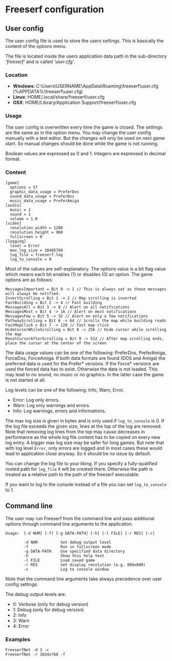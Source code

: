 # Freeserf configuration

## User config

The user config file is used to store the users settings. This is basically the content of the options menu.

The file is located inside the users application data path in the sub-directory *'freeserf'* and is called *'user.cfg'*.

### Location

- **Windows**: C:\Users\USERNAME\AppData\Roaming\freeserf\user.cfg (%APPDATA%\freeserf\user.cfg)
- **Linux**: HOME/.local/share/freeserf/user.cfg
- **OSX**: HOME/Library/Application Support/freeserf/user.cfg

### Usage

The user config is overwritten every time the game is closed. The settings are the same as in the option menu.
You may change the user config manually with a text editor. But the changes will only be used on next game start.
So manual changes should be done while the game is not running.

Boolean values are expressed as 0 and 1. Integers are expressed in decimal format.

### Content

```
[game]
  options = 57
  graphic_data_usage = PreferDos
  sound_data_usage = PreferDos
  music_data_usage = PreferAmiga
[audio]
  music = 1
  sound = 1
  volume = 1.0
[video]
  resolution_width = 1280
  resolution_height = 960
  fullscreen = 0
[logging]
  level = Error
  max_log_size = 10485760
  log_file = freeserf.log
  log_to_console = 0
```

Most of the values are self-explanatory. The options value is a bit flag value which means each bit enables (1) or disables (0) an option.
The game options are as follows:

```
MessagesImportant = Bit 0 -> 1 // This is always set as these messages will always be notified.
InvertScrolling = Bit 1 -> 2 // Map scrolling is inverted
FastBuilding = Bit 2 -> 4 // Fast building
MessagesAll = Bit 3 -> 8 // Alert on all notifications
MessagesMost = Bit 4 -> 16 // Alert on most notifications
MessagesFew = Bit 5 -> 32 // Alert on only a few notifications
PathwayScrolling = Bit 6 -> 64 // Scrolls the map while building roads
FastMapClick = Bit 7 -> 128 // Fast map click
HideCursorWhileScrolling = Bit 8 -> 256 // Hide cursor while scrolling the map
ResetCursorAfterScrolling = Bit 9 -> 512 // After map scrolling ends, place the cursor at the center of the screen
```

The data usage values can be one of the following: PreferDos, PreferAmiga, ForceDos, ForceAmiga.
If both data formats are found (DOS and Amiga) the preferred data is used for the Prefer\* versions.
If the Force\* versions are used the forced data has to exist. Otherwise the data is not loaded.
This may lead to no sound, no music or no graphics. In the latter case the game is not started at all.

Log levels can be one of the following: Info, Warn, Error.

- Error: Log only errors.
- Warn: Log only warnings and errors.
- Info: Log warnings, errors and informations.

The max log size is given in bytes and is only used if `log_to_console` is 0. If the log file exceeds the given
size, lines at the top of the log are removed. Note that removing log lines from the top may cause decreases in
performance as the whole log file content has to be copied on every new log entry. A bigger max log size may be
safer for long games. But note that with log level `Error`, only errors are logged and in most cases these would
lead to application close anyway. So it should be no issue by default.

You can change the log file to your liking. If you specify a fully-qualified rooted path for `log_file` it will
be created there. Otherwise the path is treated as a relative path to the path of the freeserf executable.

If you want to log to the console instead of a file you can set `log_to_console` to 1.


## Command line

The user may run Freeserf from the command line and pass additional options through command line arguments to the application.

```
Usage:  [-d NUM] [-f] [-g DATA-PATH] [-h] [-l FILE] [-r RES] [-c]

        -d NUM          Set debug output level
        -f              Run in fullscreen mode
        -g DATA-PATH    Use specified data directory
        -h              Show this help text
        -l FILE         Load saved game
        -r RES          Set display resolution (e.g. 800x600)
        -c              Log to console window

```

Note that the command line arguments take always precedence over user config settings.

The debug output levels are:
- 0: Verbose (only for debug version)
- 1: Debug (only for debug version)
- 2: Info
- 3: Warn
- 4: Error

### Examples

```
FreeserfNet -d 3 -c
FreeserfNet -r 1024x768 -f
```